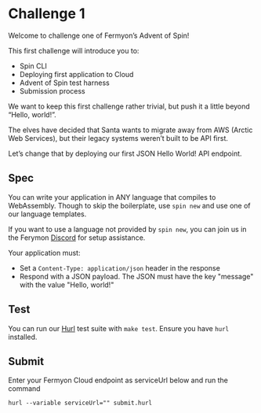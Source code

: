 # Challenge 1

Welcome to challenge one of Fermyon’s Advent of Spin!

This first challenge will introduce you to:

- Spin CLI
- Deploying first application to Cloud
- Advent of Spin test harness
- Submission process

We want to keep this first challenge rather trivial, but push it a little beyond “Hello, world!”.

The elves have decided that Santa wants to migrate away from AWS (Arctic Web Services), but their legacy systems weren’t built to be API first.

Let’s change that by deploying our first JSON Hello World! API endpoint.

## Spec

You can write your application in ANY language that compiles to WebAssembly. Though to skip the boilerplate, use `spin new` and use one of our language templates.

If you want to use a language not provided by `spin new`, you can join us in the Ferymon [Discord](https://discord.gg/AAFNfS7NGf) for setup assistance.

Your application must:

- Set a `Content-Type: application/json` header in the response
- Respond with a JSON payload. The JSON must have the key "message" with the value "Hello, world!"

## Test

You can run our [Hurl](https://hurl.dev) test suite with `make test`. Ensure you have `hurl` installed.

## Submit

Enter your Fermyon Cloud endpoint as serviceUrl below and run the command

```shell
hurl --variable serviceUrl="" submit.hurl
```
